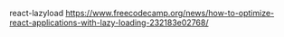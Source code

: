 react-lazyload
https://www.freecodecamp.org/news/how-to-optimize-react-applications-with-lazy-loading-232183e02768/